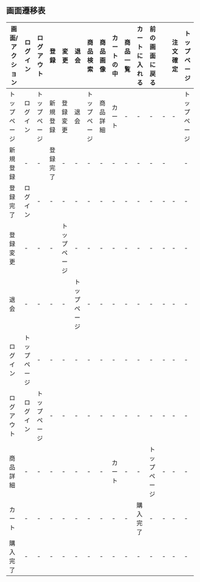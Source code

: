 ## 画面遷移表

|画面/アクション|ログイン|ログアウト|登録|変更|退会|商品検索|商品画像|カートの中|商品一覧|カートに入れる|前の画面に戻る||注文確定|トップページ|
|-------------|-------|---------|-----|---|---|--------|-------|---------|-------|-------------|-------------|-----|-------|-----------|
|トップページ|ログイン|トップページ|新規登録|登録変更|退会|トップページ|商品詳細|カート|-|-|-|-|-|トップページ|
|新規登録|-|-|登録完了|-|-|-|-|-|-|-|-|-||-|
|登録完了|ログイン|-|-|-|-|-|-|-|-|-|-|-|-|-|
|登録変更|-|-|-|トップページ|-|-|-|-|-|-|-|-|-|-|-|
|退会|-|-|-|-|トップページ|-|-|-|-|-|-|-|-|-|-|
|ログイン|トップページ|-|-|-|-|-|-|-|-|-|-|-|-|-|-|
|ログアウト|ログイン|トップページ|-|-|-|-|-|-|-|-|-|-|-|-|-|
|商品詳細|-|-|-|-|-|-|-|カート|-|-|トップページ|-|-|-|
|カート|-|-|-|-|-|-|-|-|-|購入完了|-|-|-|-|
|購入完了|-|-|-|-|-|-|-|-|-|-|-|-|-|-|
